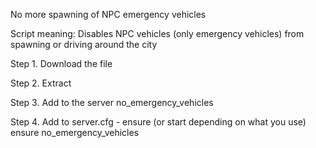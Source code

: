 No more spawning of NPC emergency vehicles

Script meaning: Disables NPC vehicles (only emergency vehicles) from spawning or driving around the city

Step 1. Download the file

Step 2. Extract

Step 3. Add to the server no_emergency_vehicles

Step 4. Add to server.cfg - ensure (or start depending on what you use) ensure no_emergency_vehicles
